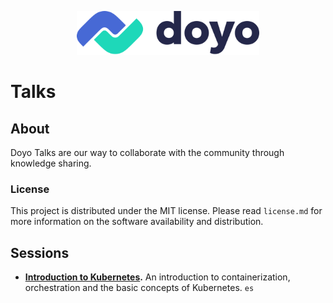 <p align="center"><img src="doyo.svg" height="70px"></p>

# Talks

## About

Doyo Talks are our way to collaborate with the community through knowledge sharing.

### License
This project is distributed under the MIT license. Please read `license.md` for more information on the software availability and distribution.

## Sessions

- **[Introduction to Kubernetes](sessions/01-kubernetes).** An introduction to containerization, orchestration and the basic concepts of Kubernetes. `es`
